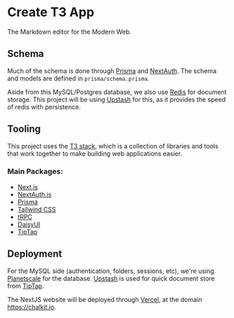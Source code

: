 # Create T3 App

The Markdown editor for the Modern Web.

## Schema

Much of the schema is done through [Prisma](https://prisma.io) and [NextAuth](https://next-auth.js.org). The schema and models are defined in `prisma/schema.prisma`. 

Aside from this MySQL/Postgres database, we also use [Redis](https://redis.io) for document storage. This project will be using [Upstash](https://upstash.com) for this, as it provides the speed of redis with persistence.

## Tooling

This project uses the [T3 stack](https://create.t3.gg/), which is a collection of libraries and tools that work together to make building web applications easier.

### Main Packages:
- [Next.js](https://nextjs.org)
- [NextAuth.js](https://next-auth.js.org)
- [Prisma](https://prisma.io)
- [Tailwind CSS](https://tailwindcss.com)
- [tRPC](https://trpc.io)
- [DaisyUI](https://daisyui.com)
- [TipTap](https://tiptap.dev)

## Deployment

For the MySQL side (authentication, folders, sessions, etc), we're using [Planetscale](https://planetscale.com) for the database. [Upstash](https://upstash.com) is used for quick document store from [TipTap](https://tiptap.dev).

The NextJS website will be deployed through [Vercel](https://vercel.com), at the domain https://chalkit.io.